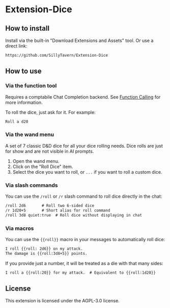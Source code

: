 # Extension-Dice

## How to install

Install via the built-in "Download Extensions and Assets" tool. Or use a direct link:

```txt
https://github.com/SillyTavern/Extension-Dice
```

## How to use

### Via the function tool

Requires a comptabile Chat Completion backend. See [Function Calling](https://docs.sillytavern.app/for-contributors/function-calling/) for more information.

To roll the dice, just ask for it. For example:

```txt
Roll a d20
```

### Via the wand menu

A set of 7 classic D&amp;D dice for all your dice rolling needs. Dice rolls are just for show and are not visible in AI prompts.

1. Open the wand menu.
2. Click on the "Roll Dice" item.
3. Select the dice you want to roll, or `...` if you want to roll a custom dice.

### Via slash commands

You can use the `/roll` or `/r` slash command to roll dice directly in the chat:

```txt
/roll 2d6       # Roll two 6-sided dice
/r 1d20+5       # Short alias for roll command
/roll 3d8 quiet:true  # Roll dice without displaying in chat
```

### Via macros

You can use the `{{roll}}` macro in your messages to automatically roll dice:

```txt
I roll {{roll: 2d6}} on my attack.
The damage is {{roll:3d8+5}} points.
```

If you provide just a number, it will be treated as a die with that many sides:
```txt
I roll a {{roll:20}} for my attack.  # Equivalent to {{roll:1d20}}
```

## License

This extension is licensed under the AGPL-3.0 license.
